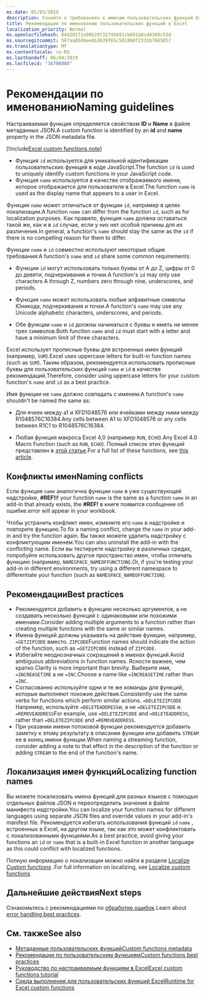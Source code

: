 ```yaml
---
ms.date: 05/03/2019
description: Узнайте о требованиях к именам пользовательских функций Excel и Избегайте распространенных ловушек именования.
title: Рекомендации по именованию пользовательских функций в Excel
localization_priority: Normal
ms.openlocfilehash: 64420171a90b29732745891cb691b8cd4309c53d
ms.sourcegitcommit: 567aa05d6ee6b3639f65c50188df2331b7685857
ms.translationtype: MT
ms.contentlocale: ru-RU
ms.lasthandoff: 06/04/2019
ms.locfileid: "34706080"
---
```

# <a name="naming-guidelines"></a><span data-ttu-id="7f3ea-103">Рекомендации по именованию</span><span class="sxs-lookup"><span data-stu-id="7f3ea-103">Naming guidelines</span></span>

<span data-ttu-id="7f3ea-104">Настраиваемая функция определяется свойством **ID** и **Name** в файле метаданных JSON.</span><span class="sxs-lookup"><span data-stu-id="7f3ea-104">A custom function is identified by an **id** and **name** property in the JSON metadata file.</span></span>

[!include[Excel custom functions note](../includes/excel-custom-functions-note.md)]

- <span data-ttu-id="7f3ea-105">Функция `id` используется для уникальной идентификации пользовательских функций в коде JavaScript.</span><span class="sxs-lookup"><span data-stu-id="7f3ea-105">The function `id` is used to uniquely identify custom functions in your JavaScript code.</span></span> 
- <span data-ttu-id="7f3ea-106">Функция `name` используется в качестве отображаемого имени, которое отображается для пользователя в Excel.</span><span class="sxs-lookup"><span data-stu-id="7f3ea-106">The function `name` is used as the display name that appears to a user in Excel.</span></span> 

<span data-ttu-id="7f3ea-107">Функция `name` может отличаться от функции `id`, например в целях локализации.</span><span class="sxs-lookup"><span data-stu-id="7f3ea-107">A function `name` can differ from the function `id`, such as for localization purposes.</span></span> <span data-ttu-id="7f3ea-108">Как правило, функция `name` должна оставаться такой же, как и в `id` случае, если у них нет особой причины для их различения.</span><span class="sxs-lookup"><span data-stu-id="7f3ea-108">In general, a function's `name` should stay the same as the `id` if there is no compelling reason for them to differ.</span></span>

<span data-ttu-id="7f3ea-109">Функции `name` и `id` совместно используют некоторые общие требования:</span><span class="sxs-lookup"><span data-stu-id="7f3ea-109">A function's `name` and `id` share some common requirements:</span></span>

- <span data-ttu-id="7f3ea-110">Функции `id` могут использовать только буквы от A до Z, цифры от 0 до девяти, подчеркивания и точки.</span><span class="sxs-lookup"><span data-stu-id="7f3ea-110">A function's `id` may only use characters A through Z, numbers zero through nine, underscores, and periods.</span></span>

- <span data-ttu-id="7f3ea-111">Функция `name` может использовать любые алфавитные символы Юникода, подчеркивания и точки.</span><span class="sxs-lookup"><span data-stu-id="7f3ea-111">A function's `name` may use any Unicode alphabetic characters, underscores, and periods.</span></span>

- <span data-ttu-id="7f3ea-112">Обе функции `name` и `id` должны начинаться с буквы и иметь не менее трех символов.</span><span class="sxs-lookup"><span data-stu-id="7f3ea-112">Both function `name` and `id` must start with a letter and have a minimum limit of three characters.</span></span>

<span data-ttu-id="7f3ea-113">Excel использует прописные буквы для встроенных имен функций (например, `SUM`).</span><span class="sxs-lookup"><span data-stu-id="7f3ea-113">Excel uses uppercase letters for built-in function names (such as `SUM`).</span></span> <span data-ttu-id="7f3ea-114">Таким образом, рекомендуется использовать прописные буквы для пользовательских функций `name` и `id` в качестве рекомендаций.</span><span class="sxs-lookup"><span data-stu-id="7f3ea-114">Therefore, consider using uppercase letters for your custom function's `name` and `id` as a best practice.</span></span>

<span data-ttu-id="7f3ea-115">Имя функции не `name` должно совпадать с именем:</span><span class="sxs-lookup"><span data-stu-id="7f3ea-115">A function's `name` shouldn't be named the same as:</span></span>

- <span data-ttu-id="7f3ea-116">Для ячеек между a1 и XFD1048576 или ячейками между ними между R1048576C16384.</span><span class="sxs-lookup"><span data-stu-id="7f3ea-116">Any cells between A1 to XFD1048576 or any cells between R1C1 to R1048576C16384.</span></span>

- <span data-ttu-id="7f3ea-117">Любая функция макроса Excel 4,0 (например `RUN`, `ECHO`).</span><span class="sxs-lookup"><span data-stu-id="7f3ea-117">Any Excel 4.0 Macro Function (such as `RUN`, `ECHO`).</span></span>  <span data-ttu-id="7f3ea-118">Полный список этих функций представлен в [этой статье](https://www.microsoft.com/en-us/download/details.aspx?id=1465).</span><span class="sxs-lookup"><span data-stu-id="7f3ea-118">For a full list of these functions, see [this article](https://www.microsoft.com/en-us/download/details.aspx?id=1465).</span></span>

## <a name="naming-conflicts"></a><span data-ttu-id="7f3ea-119">Конфликты имен</span><span class="sxs-lookup"><span data-stu-id="7f3ea-119">Naming conflicts</span></span>

<span data-ttu-id="7f3ea-120">Если функция `name` аналогична функции `name` в уже существующей надстройке, **#REF!**</span><span class="sxs-lookup"><span data-stu-id="7f3ea-120">If your function `name` is the same as a function `name` in an add-in that already exists, the **#REF!**</span></span> <span data-ttu-id="7f3ea-121">в книге появится сообщение об ошибке.</span><span class="sxs-lookup"><span data-stu-id="7f3ea-121">error will appear in your workbook.</span></span>

<span data-ttu-id="7f3ea-122">Чтобы устранить конфликт имен, измените его `name` в надстройке и повторите функцию.</span><span class="sxs-lookup"><span data-stu-id="7f3ea-122">To fix a naming conflict, change the `name` in your add-in and try the function again.</span></span> <span data-ttu-id="7f3ea-123">Вы также можете удалить надстройку с конфликтующим именем.</span><span class="sxs-lookup"><span data-stu-id="7f3ea-123">You can also uninstall the add-in with the conflicting name.</span></span> <span data-ttu-id="7f3ea-124">Если вы тестируете надстройку в различных средах, попробуйте использовать другое пространство имен, чтобы отличать функцию (например, `NAMESPACE_NAMEOFFUNCTION`).</span><span class="sxs-lookup"><span data-stu-id="7f3ea-124">Or, if you're testing your add-in in different environments, try using a different namespace to differentiate your function (such as `NAMESPACE_NAMEOFFUNCTION`).</span></span>

## <a name="best-practices"></a><span data-ttu-id="7f3ea-125">Рекомендации</span><span class="sxs-lookup"><span data-stu-id="7f3ea-125">Best practices</span></span>

- <span data-ttu-id="7f3ea-126">Рекомендуется добавить в функцию несколько аргументов, а не создавать несколько функций с одинаковыми или похожими именами.</span><span class="sxs-lookup"><span data-stu-id="7f3ea-126">Consider adding multiple arguments to a function rather than creating multiple functions with the same or similar names.</span></span>
- <span data-ttu-id="7f3ea-127">Имена функций должны указывать на действие функции, например, `=GETZIPCODE` вместо. `ZIPCODE`</span><span class="sxs-lookup"><span data-stu-id="7f3ea-127">Function names should indicate the action of the function, such as `=GETZIPCODE` instead of `ZIPCODE`.</span></span>
- <span data-ttu-id="7f3ea-128">Избегайте неоднозначных сокращений в именах функций.</span><span class="sxs-lookup"><span data-stu-id="7f3ea-128">Avoid ambiguous abbreviations in function names.</span></span> <span data-ttu-id="7f3ea-129">Ясности важнее, чем кратко.</span><span class="sxs-lookup"><span data-stu-id="7f3ea-129">Clarity is more important than brevity.</span></span> <span data-ttu-id="7f3ea-130">Выберите имя, `=INCREASETIME` а не `=INC`.</span><span class="sxs-lookup"><span data-stu-id="7f3ea-130">Choose a name like `=INCREASETIME` rather than `=INC`.</span></span>
- <span data-ttu-id="7f3ea-131">Согласованно используйте одни и те же команды для функций, которые выполняют похожие действия.</span><span class="sxs-lookup"><span data-stu-id="7f3ea-131">Consistently use the same verbs for functions which perform similar actions.</span></span> <span data-ttu-id="7f3ea-132">`=DELETEZIPCODE` Например, используйте `=DELETEADDRESS`и, а не `=DELETEZIPCODE` и. `=REMOVEADDRESS`</span><span class="sxs-lookup"><span data-stu-id="7f3ea-132">For example, use `=DELETEZIPCODE` and `=DELETEADDRESS`, rather than `=DELETEZIPCODE` and `=REMOVEADDRESS`.</span></span>
- <span data-ttu-id="7f3ea-133">При указании имени потоковой функции рекомендуется добавить заметку к этому результату в описании функции или добавить `STREAM` ее в конец имени функции.</span><span class="sxs-lookup"><span data-stu-id="7f3ea-133">When naming a streaming function, consider adding a note to that effect in the description of the function or adding `STREAM` to the end of the function's name.</span></span>

## <a name="localizing-function-names"></a><span data-ttu-id="7f3ea-134">Локализация имен функций</span><span class="sxs-lookup"><span data-stu-id="7f3ea-134">Localizing function names</span></span>

<span data-ttu-id="7f3ea-135">Вы можете локализовать имена функций для разных языков с помощью отдельных файлов JSON и переопределить значения в файле манифеста надстройки.</span><span class="sxs-lookup"><span data-stu-id="7f3ea-135">You can localize your function names for different languages using separate JSON files and override values in your add-in's manifest file.</span></span> <span data-ttu-id="7f3ea-136">Рекомендуется избегать использования функций `id` `name` , встроенных в Excel, на другом языке, так как это может конфликтовать с локализованными функциями.</span><span class="sxs-lookup"><span data-stu-id="7f3ea-136">As a best practice, avoid giving your functions an `id` or `name` that is a built-in Excel function in another language as this could conflict with localized functions.</span></span>

<span data-ttu-id="7f3ea-137">Полную информацию о локализации можно найти в разделе [Localize Custom functions](custom-functions-localize.md) .</span><span class="sxs-lookup"><span data-stu-id="7f3ea-137">For full information on localizing, see [Localize custom functions](custom-functions-localize.md)</span></span>

## <a name="next-steps"></a><span data-ttu-id="7f3ea-138">Дальнейшие действия</span><span class="sxs-lookup"><span data-stu-id="7f3ea-138">Next steps</span></span>
<span data-ttu-id="7f3ea-139">Ознакомьтесь с рекомендациями по [обработке ошибок](custom-functions-errors.md).</span><span class="sxs-lookup"><span data-stu-id="7f3ea-139">Learn about [error handling best practices](custom-functions-errors.md).</span></span>

## <a name="see-also"></a><span data-ttu-id="7f3ea-140">См. также</span><span class="sxs-lookup"><span data-stu-id="7f3ea-140">See also</span></span>

* [<span data-ttu-id="7f3ea-141">Метаданные пользовательских функций</span><span class="sxs-lookup"><span data-stu-id="7f3ea-141">Custom functions metadata</span></span>](custom-functions-json.md)
* [<span data-ttu-id="7f3ea-142">Рекомендации по пользовательским функциям</span><span class="sxs-lookup"><span data-stu-id="7f3ea-142">Custom functions best practices</span></span>](custom-functions-best-practices.md)
* [<span data-ttu-id="7f3ea-143">Руководство по настраиваемым функциям в Excel</span><span class="sxs-lookup"><span data-stu-id="7f3ea-143">Excel custom functions tutorial</span></span>](../tutorials/excel-tutorial-create-custom-functions.md)
* [<span data-ttu-id="7f3ea-144">Среда выполнения для пользовательских функций Excel</span><span class="sxs-lookup"><span data-stu-id="7f3ea-144">Runtime for Excel custom functions</span></span>](custom-functions-runtime.md)
